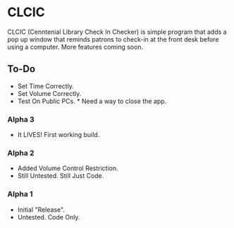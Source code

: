 # CLCIC
CLCIC (Cenntenial Library Check In Checker) is simple program that adds a pop up window that reminds patrons to check-in at the front desk before using a computer. More features coming soon.

## To-Do
* Set Time Correctly.
* Set Volume Correctly.
* Test On Public PCs.
        * Need a way to close the app.

### Alpha 3
* It LIVES! First working build.

### Alpha 2
* Added Volume Control Restriction.
* Still Untested. Still Just Code.

### Alpha 1
* Initial "Release".
* Untested. Code Only.
